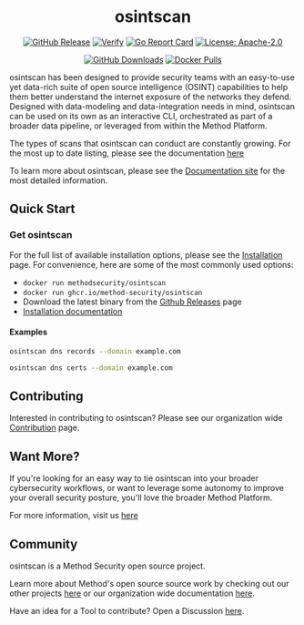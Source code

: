 <div align="center">
<h1>osintscan</h1>

[![GitHub Release][release-img]][release]
[![Verify][verify-img]][verify]
[![Go Report Card][go-report-img]][go-report]
[![License: Apache-2.0][license-img]][license]

[![GitHub Downloads][github-downloads-img]][release]
[![Docker Pulls][docker-pulls-img]][docker-pull]

</div>

osintscan has been designed to provide security teams with an easy-to-use yet data-rich suite of open source intelligence (OSINT) capabilities to help them better understand the internet exposure of the networks they defend. Designed with data-modeling and data-integration needs in mind, osintscan can be used on its own as an interactive CLI, orchestrated as part of a broader data pipeline, or leveraged from within the Method Platform.

The types of scans that osintscan can conduct are constantly growing. For the most up to date listing, please see the documentation [here](https://method-security.github.io/osintscan/docs/index.html)

To learn more about osintscan, please see the [Documentation site](https://method-security.github.io/osintscan/) for the most detailed information.

## Quick Start

### Get osintscan

For the full list of available installation options, please see the [Installation](./getting-started/installation.md) page. For convenience, here are some of the most commonly used options:

- `docker run methodsecurity/osintscan`
- `docker run ghcr.io/method-security/osintscan`
- Download the latest binary from the [Github Releases](https://github.com/Method-Security/osintscan/releases/latest) page
- [Installation documentation](./getting-started/installation.md)

#### Examples

```bash
osintscan dns records --domain example.com
```

```bash
osintscan dns certs --domain example.com
```

## Contributing

Interested in contributing to osintscan? Please see our organization wide [Contribution](https://method-security.github.io/community/contribute/discussions.html) page.

## Want More?

If you're looking for an easy way to tie osintscan into your broader cybersecurity workflows, or want to leverage some autonomy to improve your overall security posture, you'll love the broader Method Platform.

For more information, visit us [here](https://method.security)

## Community

osintscan is a Method Security open source project.

Learn more about Method's open source source work by checking out our other projects [here](https://github.com/Method-Security) or our organization wide documentation [here](https://method-security.github.io).

Have an idea for a Tool to contribute? Open a Discussion [here](https://github.com/Method-Security/Method-Security.github.io/discussions).

[verify]: https://github.com/Method-Security/osintscan/actions/workflows/verify.yml
[verify-img]: https://github.com/Method-Security/osintscan/actions/workflows/verify.yml/badge.svg
[go-report]: https://goreportcard.com/report/github.com/Method-Security/osintscan
[go-report-img]: https://goreportcard.com/badge/github.com/Method-Security/osintscan
[release]: https://github.com/Method-Security/osintscan/releases
[releases]: https://github.com/Method-Security/osintscan/releases/latest
[release-img]: https://img.shields.io/github/release/Method-Security/osintscan.svg?logo=github
[github-downloads-img]: https://img.shields.io/github/downloads/Method-Security/osintscan/total?logo=github
[docker-pulls-img]: https://img.shields.io/docker/pulls/methodsecurity/osintscan?logo=docker&label=docker%20pulls%20%2F%20osintscan
[docker-pull]: https://hub.docker.com/r/methodsecurity/osintscan
[license]: https://github.com/Method-Security/osintscan/blob/main/LICENSE
[license-img]: https://img.shields.io/badge/License-Apache%202.0-blue.svg
